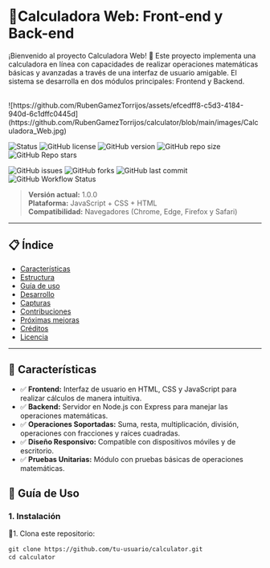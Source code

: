 # 🔢**Calculadora Web: Front-end y Back-end**
¡Bienvenido al proyecto Calculadora Web! 🎯 Este proyecto implementa una calculadora en línea con capacidades de realizar operaciones matemáticas básicas y avanzadas a través de una interfaz de usuario amigable. El sistema se desarrolla en dos módulos principales: Frontend y Backend.

<br>
![https://github.com/RubenGamezTorrijos/assets/efcedff8-c5d3-4184-940d-6c1dffc0445d](https://github.com/RubenGamezTorrijos/calculator/blob/main/images/Calculadora_Web.jpg)
<br>


![Status](https://img.shields.io/badge/Estado-En%20Desarrollo-yellow?style=flat-square)
![GitHub license](https://img.shields.io/github/license/RubenGamezTorrijos/calculator?style=flat-square)
![GitHub version](https://img.shields.io/github/v/tag/RubenGamezTorrijos/calculator?label=versión&style=flat-square)
![GitHub repo size](https://img.shields.io/github/repo-size/RubenGamezTorrijos/calculator?style=flat-square)
![GitHub Repo stars](https://img.shields.io/github/stars/RubenGamezTorrijos/calculator?style=social)

![GitHub issues](https://img.shields.io/github/issues/RubenGamezTorrijos/calculator?style=flat-square)
![GitHub forks](https://img.shields.io/github/forks/RubenGamezTorrijos/calculator?style=flat-square)
![GitHub last commit](https://img.shields.io/github/last-commit/RubenGamezTorrijos/calculator?style=flat-square)
![GitHub Workflow Status](https://img.shields.io/github/actions/workflow/status/RubenGamezTorrijos/calculator/main.yml?style=flat-square)

> **Versión actual:** 1.0.0  
> **Plataforma:** JavaScript + CSS + HTML  
> **Compatibilidad:** Navegadores (Chrome, Edge, Firefox y Safari)

---

## 📋 Índice
- [Características](#-características)
- [Estructura](#-estructura)
- [Guía de uso](#-guía-de-uso)
- [Desarrollo](#-desarrollo)
- [Capturas](#-capturas)
- [Contribuciones](#-contribuciones)
- [Próximas mejoras](#-próximas-mejoras)
- [Créditos](#-créditos)
- [Licencia](#-licencia)

---

## 🌟 Características
* ✅ **Frontend:** Interfaz de usuario en HTML, CSS y JavaScript para realizar cálculos de manera intuitiva.
* ✅ **Backend:** Servidor en Node.js con Express para manejar las operaciones matemáticas.
* ✅ **Operaciones Soportadas:** Suma, resta, multiplicación, división, operaciones con fracciones y raíces cuadradas.
* ✅ **Diseño Responsivo:** Compatible con dispositivos móviles y de escritorio.
* ✅ **Pruebas Unitarias:** Módulo con pruebas básicas de operaciones matemáticas.

## 🚀 **Guía de Uso**
### 1. Instalación
🔹1. Clona este repositorio:
```
git clone https://github.com/tu-usuario/calculator.git
cd calculator
```

